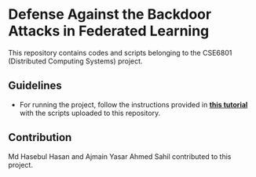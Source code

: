 # Defense Against the Backdoor Attacks in Federated Learning

This repository contains codes and scripts belonging to the CSE6801 (Distributed Computing Systems) project.

## Guidelines

- For running the project, follow the instructions provided in [**this tutorial**](https://flower.dev/docs/framework/tutorial-quickstart-pytorch.html) with the scripts uploaded to this repository.

## Contribution

Md Hasebul Hasan and Ajmain Yasar Ahmed Sahil contributed to this project.
